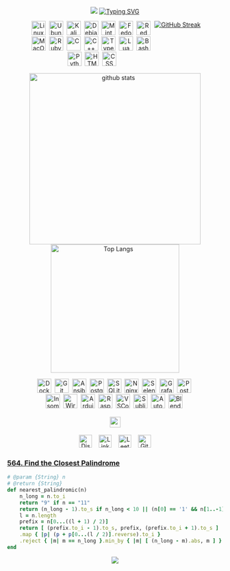 <div align="center">

  <p>
    <img src="https://capsule-render.vercel.app/api?type=waving&height=100&color=0:A690B8,100:BF90F3&section=header&reversal=true"/>
    <a href="https://git.io/typing-svg"><img src="https://readme-typing-svg.demolab.com?font=Handjet&size=32&duration=4000&pause=1500&color=7289DA&center=true&vCenter=true&random=true&width=500&height=32&lines=Welcome" alt="Typing SVG" /></a>
  </p>

  [list of badges]: # (https://naereen.github.io/badges/)
  [more]: # (https://shields.io/)
  [more and more]: # (https://github.com/Ileriayo/markdown-badges)
  [fonts]: # (https://fonts.google.com/)
  [running font]: # (https://readme-typing-svg.demolab.com)

  <div style="display: flex; flex-wrap: nowrap; justify-content: center;">
      <div style="display: flex; flex-wrap: wrap; width: 400px;">
          <div style="flex: 1;">
              <img src="https://skillicons.dev/icons?i=linux" alt="Linux" width="33" height="33" /><span>&nbsp;</span>  
              <img src="https://skillicons.dev/icons?i=ubuntu" alt="Ubuntu" width="33" height="33" /><span>&nbsp;</span>
              <img src="https://skillicons.dev/icons?i=kali" alt="Kali" width="33" height="33" /><span>&nbsp;</span>
              <img src="https://skillicons.dev/icons?i=debian" alt="Debian" width="33" height="33" /><span>&nbsp;</span>
              <img src="https://skillicons.dev/icons?i=mint" alt="Mint" width="33" height="33" /><span>&nbsp;</span>
              <img src="https://upload.wikimedia.org/wikipedia/commons/thumb/3/3f/Fedora_logo.svg/267px-Fedora_logo.svg.png?20091128031656" alt="Fedora" width="33" height="33" /><span>&nbsp;</span>
              <img src="https://skillicons.dev/icons?i=redhat" alt="Red Hat" width="33" height="33" /><span>&nbsp;</span>
              <img src="https://skillicons.dev/icons?i=apple" alt="MacOS" width="33" height="33" /><span>&nbsp;</span>
              <img src="https://skillicons.dev/icons?i=ruby" alt="Ruby" width="33" height="33" /><span>&nbsp;</span>
              <img src="https://skillicons.dev/icons?i=c" alt="C" width="33" height="33" /><span>&nbsp;</span>
              <img src="https://skillicons.dev/icons?i=cpp" alt="C++" width="33" height="33" /><span>&nbsp;</span>
              <img src="https://skillicons.dev/icons?i=ts" alt="TypeScript" width="33" height="33" /><span>&nbsp;</span>
              <img src="https://skillicons.dev/icons?i=lua" alt="Lua" width="33" height="33" /><span>&nbsp;</span>
              <img src="https://skillicons.dev/icons?i=bash" alt="Bash" width="33" height="33" /><span>&nbsp;</span>
              <img src="https://skillicons.dev/icons?i=python" alt="Python" width="33" height="33" /><span>&nbsp;</span>
              <img src="https://skillicons.dev/icons?i=html" alt="HTML" width="33" height="33" /><span>&nbsp;</span>
              <img src="https://skillicons.dev/icons?i=css" alt="CSS" width="33" height="33" />
          </div>
          <a href="https://git.io/streak-stats"><img src="https://github-readme-streak-stats.herokuapp.com?user=Wl0cKk&theme=tokyonight-duo&border_radius=0&date_format=n%2Fj%5B%2FY%5D&mode=weekly&card_width=700&card_height=100" alt="GitHub Streak" /></a>
          <p>
              <img src="https://github-readme-stats.vercel.app/api?username=Wl0cKk&rank_icon=github&show_icons=true&theme=tokyonight" alt="github stats" width="400"/>
              <img src="https://github-readme-stats.vercel.app/api/top-langs/?username=Wl0cKk&theme=tokyonight&size_weight=0.1&count_weight=0.2&layout=compact" alt="Top Langs" width="300"/>
          </p>
          <div style="flex: 1;">
              <img src="https://skillicons.dev/icons?i=docker" alt="Docker" width="33" height="33" /><span>&nbsp;</span>
              <img src="https://skillicons.dev/icons?i=git" alt="Git" width="33" height="33" /><span>&nbsp;</span>
              <img src="https://skillicons.dev/icons?i=ansible" alt="Ansible" width="33" height="33" /><span>&nbsp;</span>
              <img src="https://skillicons.dev/icons?i=postgres" alt="PostgreSQL" width="33" height="33" /><span>&nbsp;</span>
              <img src="https://skillicons.dev/icons?i=sqlite" alt="SQLite" width="33" height="33" /><span>&nbsp;</span>
              <img src="https://skillicons.dev/icons?i=nginx" alt="Nginx" width="33" height="33" /><span>&nbsp;</span>
              <img src="https://skillicons.dev/icons?i=selenium" alt="Selenium" width="33" height="33" /><span>&nbsp;</span>
              <img src="https://skillicons.dev/icons?i=grafana" alt="Grafana" width="33" height="33" /><span>&nbsp;</span>
              <img src="https://skillicons.dev/icons?i=postman" alt="Postman" width="33" height="33" /><span>&nbsp;</span>
              <img src="https://encrypted-tbn0.gstatic.com/images?q=tbn:ANd9GcQFwBIzoVFfmX3NPoSIrbGhmCXb4KDgbnZKA1zFltVc9tcpOjELPV1U37sGNf3l0W_gzCs&usqp=CAU" alt="Insomnia" width="33" height="33" /><span>&nbsp;</span>
              <img src="https://upload.wikimedia.org/wikipedia/commons/thumb/c/c6/Wireshark_icon_new.png/600px-Wireshark_icon_new.png?20230509085415" alt="Wireshark" width="33" height="33" /><span>&nbsp;</span>
              <img src="https://skillicons.dev/icons?i=arduino" alt="Arduino" width="33" height="33" /><span>&nbsp;</span>
              <img src="https://skillicons.dev/icons?i=raspberrypi" alt="Raspberry Pi" width="33" height="33" /><span>&nbsp;</span>
              <img src="https://skillicons.dev/icons?i=vscodium" alt="VSCodium" width="33" height="33" /><span>&nbsp;</span>
              <img src="https://skillicons.dev/icons?i=sublime" alt="Sublime" width="33" height="33" /><span>&nbsp;</span>
              <img src="https://skillicons.dev/icons?i=autocad" alt="AutoCAD" width="33" height="33" /><span>&nbsp;</span>
              <img src="https://skillicons.dev/icons?i=blender" alt="Blender" width="33" height="33" /><span>&nbsp;</span>
          </div>
      </div>
  </div>
  </br>
  <a href="https://www.codewars.com/users/Wl0cKk" target="_blank">
      <img src=https://www.codewars.com/users/Wl0cKk/badges/small height="25"/>
  </a>
  </br></br>
  <div align="center">
      <a href="https://discord.com/users/1016287707846160384" target="_blank" style="text-decoration: none;"><img src="https://img.shields.io/badge/Discord-282C34?logo=discord&logoColor=7289DA" alt="Discord logo" title="Discord" height="30"/></a>
      <span>&nbsp;&nbsp;</span>
      <a href="https://www.linkedin.com/in/uladzimir-kandratsiuk-b77505295/" target="_blank" style="text-decoration: none;"><img src="https://img.shields.io/badge/LinkedIn-282C34?logo=linkedin&logoColor=0077B5" alt="LinkedIn logo" title="LinkedIn" height="30"/></a>
      <span>&nbsp;&nbsp;</span>
      <a href="https://leetcode.com/u/amnesia10/" target="_blank" style="text-decoration: none;"><img src="https://img.shields.io/badge/LeetCode-282C34?logo=leetcode&logoColor=FFA116" alt="LeetCode logo" title="LeetCode" height="30"/></a>
      <span>&nbsp;&nbsp;</span>
      <a href="https://gist.github.com/Wl0cKk" target="_blank" style="text-decoration: none;"><img src="https://img.shields.io/badge/GitHub%20Gist-282C34?logo=github&logoColor=white" alt="GitHub Gist logo" title="GitHub Gist" height="30"/></a>
  </div>
</div>

### [564. Find the Closest Palindrome](https://leetcode.com/problems/find-the-closest-palindrome/submissions/1367017433/?envType=daily-question&envId=2024-08-24)

```ruby
# @param {String} n
# @return {String}
def nearest_palindromic(n)
    n_long = n.to_i
    return "9" if n == "11"
    return (n_long - 1).to_s if n_long < 10 || (n[0] == '1' && n[1..-1] == '0' * (n.length - 1))
    l = n.length
    prefix = n[0...((l + 1) / 2)]
    return [ (prefix.to_i - 1).to_s, prefix, (prefix.to_i + 1).to_s ]
    .map { |p| (p + p[0...(l / 2)].reverse).to_i }
    .reject { |m| m == n_long }.min_by { |m| [ (n_long - m).abs, m ] }.to_s
end
```
<div align="center">
  <p>
    <img src="https://capsule-render.vercel.app/api?type=waving&height=100&color=0:A690B8,100:BF90F3&section=footer&reversal=true"/>
  </p>
</div>
